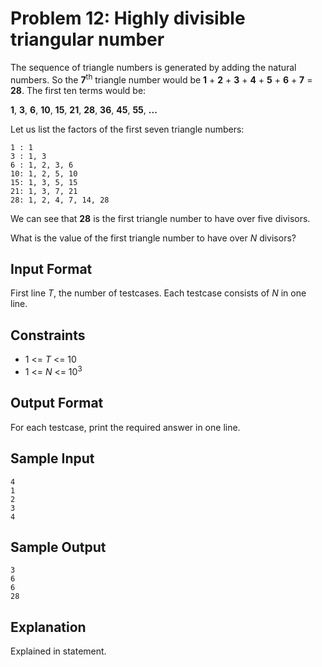 # Problem 12: Highly divisible triangular number

The sequence of triangle numbers is generated by adding the natural numbers. So the __7__<sup>th</sup> triangle number would be __1__ + __2__ + __3__ + __4__ + __5__ + __6__ + __7__ = __28__. The first ten terms would be:

__1__, __3__, __6__, __10__, __15__, __21__, __28__, __36__, __45__, __55__, __...__

Let us list the factors of the first seven triangle numbers:

    1 : 1
    3 : 1, 3
    6 : 1, 2, 3, 6
    10: 1, 2, 5, 10
    15: 1, 3, 5, 15
    21: 1, 3, 7, 21
    28: 1, 2, 4, 7, 14, 28

We can see that __28__ is the first triangle number to have over five divisors.

What is the value of the first triangle number to have over _N_ divisors?

## Input Format

First line _T_, the number of testcases. Each testcase consists of _N_ in one line.

## Constraints

* 1 <= _T_ <= 10
* 1 <= _N_ <= 10<sup>3</sup>

## Output Format

For each testcase, print the required answer in one line.

## Sample Input

    4
    1
    2
    3
    4

## Sample Output

    3
    6
    6
    28

## Explanation

Explained in statement.
